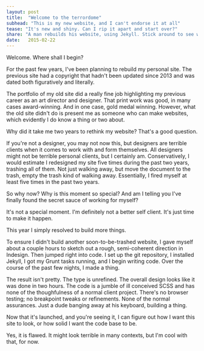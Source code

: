 ```yaml
---
layout: post
title:  "Welcome to the terrordome"
subhead: "This is my new website, and I can't endorse it at all"
tease: "It's new and shiny. Can I rip it apart and start over?"
share: "A man rebuilds his website, using Jekyll. Stick around to see what happens next. It might surprise you."
date:   2015-02-22
---
```


Welcome. Where shall I begin?

For the past few years, I've been planning to rebuild my personal site. The previous site had a copyright that hadn't been updated since 2013 and was dated both figuratively and literally.

The portfolio of my old site did a really fine job highlighting my previous career as an art director and designer. That print work was good, in many cases award-winning. And in one case, gold medal winning. However, what the old site didn't do is present me as someone who can make websites, which evidently I do know a thing or two about.

Why did it take me two years to rethink my website? That's a good question.

If you're not a designer, you may not now this, but designers are terrible clients when it comes to work with and form themselves. All designers might not be terrible personal clients, but I certainly am. Conservatively, I would estimate I redesigned my site five times during the past two years, trashing all of them. Not just walking away, but move the document to the trash, empty the trash kind of walking away. Essentially, I fired myself at least five times in the past two years.

So why now? Why is this moment so special? And am I telling you I've finally found the secret sauce of working for myself?

It's not a special moment. I'm definitely not a better self client. It's just time to make it happen.

This year I simply resolved to build more things.

To ensure I didn't build another soon-to-be-trashed website, I gave myself about a couple hours to sketch out a rough, semi-coherent direction in Indesign. Then jumped right into code. I set up the git repository, I installed Jekyll, I got my Grunt tasks running, and I begin writing code. Over the course of the past few nights, I made a thing.

The result isn't pretty. The type is unrefined. The overall design looks like it was done in two hours. The code is a jumble of ill conceived SCSS and has none of the thoughfulness of a normal client project. There's no browser testing; no breakpoint tweaks or refinements. None of the normal assurances. Just a dude banging away at his keyboard, building a thing.

Now that it's launched, and you're seeing it, I can figure out how I want this site to look, or how solid I want the code base to be.

Yes, it is flawed. It might look terrible in many contexts, but I'm cool with that, for now.
